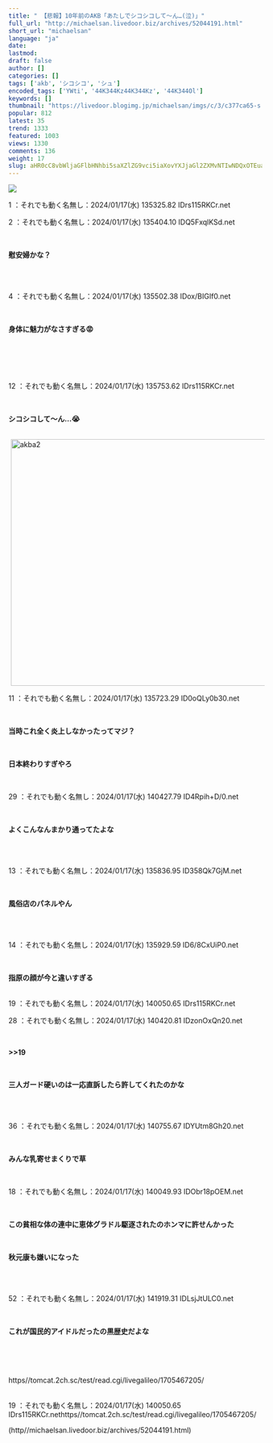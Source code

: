 ```yaml
---
title: " 【悲報】10年前のAKB「あたしでシコシコして〜ん…(泣)」"
full_url: "http://michaelsan.livedoor.biz/archives/52044191.html"
short_url: "michaelsan"
language: "ja"
date: 
lastmod: 
draft: false
author: []
categories: []
tags: ['akb', 'シコシコ', 'シュ']
encoded_tags: ['YWti', '44K344Kz44K344Kz', '44K344Ol']
keywords: []
thumbnail: "https://livedoor.blogimg.jp/michaelsan/imgs/c/3/c377ca65-s.jpg"
popular: 812
latest: 35
trend: 1333
featured: 1003
views: 1330
comments: 136
weight: 17
slug: aHR0cC8vbWljaGFlbHNhbi5saXZlZG9vci5iaXovYXJjaGl2ZXMvNTIwNDQxOTEuaHRtbA==
---
```


![](https://livedoor.blogimg.jp/michaelsan/imgs/c/3/c377ca65-s.jpg)

<div><p>1 ：それでも動く名無し：2024/01/17(水) 135325.82 IDrs115RKCr.net</p><p>2 ：それでも動く名無し：2024/01/17(水) 135404.10 IDQ5FxqlKSd.net</p><br><b><p>慰安婦かな？<br></p><br></b><br><p>4 ：それでも動く名無し：2024/01/17(水) 135502.38 IDox/BIGIf0.net</p><br><p><b><p>身体に魅力がなさすぎる😡</p><br></b><br></p><br><p>12 ：それでも動く名無し：2024/01/17(水) 135753.62 IDrs115RKCr.net</p><br><b><p>シコシコして〜ん…😭<br></p><br></b><a target='_blank' title='akba2' href='https//livedoor.blogimg.jp/michaelsan/imgs/a/e/ae60fe7e.jpg'><img class='pict' hspace='5' alt='akba2' border='0' height='489' width='680' src='https//livedoor.blogimg.jp/michaelsan/imgs/a/e/ae60fe7e-s.jpg'></a><br><p>11 ：それでも動く名無し：2024/01/17(水) 135723.29 ID0oQLy0b30.net</p><br><p><b><p>当時これ全く炎上しなかったってマジ？</p></b></p><p><b><p><br></p></b></p><b><p>日本終わりすぎやろ</p></b><br><p>29 ：それでも動く名無し：2024/01/17(水) 140427.79 ID4Rpih+D/0.net</p><br><b><p>よくこんなんまかり通ってたよな</p><br></b><br><p>13 ：それでも動く名無し：2024/01/17(水) 135836.95 ID358Qk7GjM.net</p><br><b><p>風俗店のパネルやん<br></p><br></b><br><p>14 ：それでも動く名無し：2024/01/17(水) 135929.59 ID6/8CxUiP0.net</p><br><b><p>指原の顔が今と違いすぎる</p></b><br>19 ：それでも動く名無し：2024/01/17(水) 140050.65 IDrs115RKCr.net<br><p>28 ：それでも動く名無し：2024/01/17(水) 140420.81 IDzonOxQn20.net</p><br><p><b><p>>>19</p></b></p><p><b><p><br></p></b></p><b><p>三人ガード硬いのは一応直訴したら許してくれたのかな<br></p><br></b><br><p>36 ：それでも動く名無し：2024/01/17(水) 140755.67 IDYUtm8Gh20.net</p><br><p><b><p>みんな乳寄せまくりで草</p></b></p><br><p>18 ：それでも動く名無し：2024/01/17(水) 140049.93 IDObr18pOEM.net</p><br><p><b><p>この貧相な体の連中に恵体グラドル駆逐されたのホンマに許せんかった</p></b></p><p><b><p><br></p></b></p><b><p>秋元康も嫌いになった</p><br></b><br><p>52 ：それでも動く名無し：2024/01/17(水) 141919.31 IDLsjJtULC0.net</p><br><b><p><p>これが国民的アイドルだったの黒歴史だよな</p><br></p><br></b><br>https//tomcat.2ch.sc/test/read.cgi/livegalileo/1705467205/<br><br clear='all'> <p id='a6850dc6aefc0d5bbff2bea180d92d89'> </p> <p id='a6850dc6aefc0d5bbff2bea180d92d89'> </p> <p class='alistcloud-container-6795'></p> <p>19 ：それでも動く名無し：2024/01/17(水) 140050.65 IDrs115RKCr.nethttps//tomcat.2ch.sc/test/read.cgi/livegalileo/1705467205/</p></div>

(http//michaelsan.livedoor.biz/archives/52044191.html)
